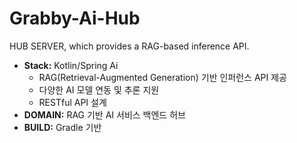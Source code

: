 # Grabby-Ai-Hub

HUB SERVER, which provides a RAG-based inference API.

- **Stack:** Kotlin/Spring Ai
  - RAG(Retrieval-Augmented Generation) 기반 인퍼런스 API 제공
  - 다양한 AI 모델 연동 및 추론 지원
  - RESTful API 설계
- **DOMAIN:** RAG 기반 AI 서비스 백엔드 허브
- **BUILD:** Gradle 기반
